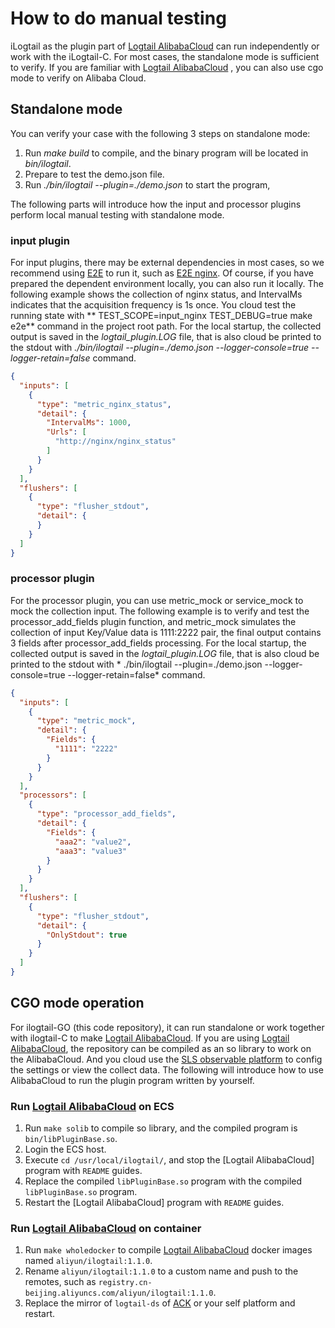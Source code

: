 # How to do manual testing

iLogtail as the plugin part of [Logtail AlibabaCloud](https://help.aliyun.com/document_detail/28979.html) can run
independently or work with the iLogtail-C. For most cases, the standalone mode is sufficient to verify. If you are
familiar with [Logtail AlibabaCloud](https://help.aliyun.com/document_detail/28979.html)
, you can also use cgo mode to verify on Alibaba Cloud.

## Standalone mode

You can verify your case with the following 3 steps on standalone mode:

1. Run *make build* to compile, and the binary program will be located in *bin/ilogtail*.
2. Prepare to test the demo.json file.
3. Run *./bin/ilogtail --plugin=./demo.json* to start the program,

The following parts will introduce how the input and processor plugins perform local manual testing with standalone
mode.

### input plugin

For input plugins, there may be external dependencies in most cases, so we recommend
using [E2E](../../../test/README.md)
to run it, such as [E2E nginx](../../../test/case/behavior/input_nginx). Of course, if you have prepared the dependent
environment locally, you can also run it locally. The following example shows the collection of nginx status, and
IntervalMs indicates that the acquisition frequency is 1s once. You cloud test the running state with **
TEST_SCOPE=input_nginx TEST_DEBUG=true make e2e** command in the project root path. For the local startup, the collected
output is saved in the *logtail_plugin.LOG* file, that is also cloud be printed to the stdout with *./bin/ilogtail
--plugin=./demo.json --logger-console=true --logger-retain=false* command.

```json
{
  "inputs": [
    {
      "type": "metric_nginx_status",
      "detail": {
        "IntervalMs": 1000,
        "Urls": [
          "http://nginx/nginx_status"
        ]
      }
    }
  ],
  "flushers": [
    {
      "type": "flusher_stdout",
      "detail": {
      }
    }
  ]
}
```

### processor plugin

For the processor plugin, you can use metric_mock or service_mock to mock the collection input. The following example is
to verify and test the processor_add_fields plugin function, and metric_mock simulates the collection of input Key/Value
data is 1111:2222 pair, the final output contains 3 fields after processor_add_fields processing. For the local startup,
the collected output is saved in the *logtail_plugin.LOG* file, that is also cloud be printed to the stdout with *
./bin/ilogtail --plugin=./demo.json --logger-console=true --logger-retain=false* command.

```json
{
  "inputs": [
    {
      "type": "metric_mock",
      "detail": {
        "Fields": {
          "1111": "2222"
        }
      }
    }
  ],
  "processors": [
    {
      "type": "processor_add_fields",
      "detail": {
        "Fields": {
          "aaa2": "value2",
          "aaa3": "value3"
        }
      }
    }
  ],
  "flushers": [
    {
      "type": "flusher_stdout",
      "detail": {
        "OnlyStdout": true
      }
    }
  ]
}

```

## CGO mode operation

For ilogtail-GO (this code repository), it can run standalone or work together with ilogtail-C to
make [Logtail AlibabaCloud](https://help.aliyun.com/document_detail/28979.html). If you are
using [Logtail AlibabaCloud](https://help.aliyun.com/document_detail/28979.html), the repository can be compiled as an
so library to work on the AlibabaCloud. And you cloud use
the [SLS observable platform](https://www.aliyun.com/product/sls) to
config the settings or view the collect data. The following will introduce how to use AlibabaCloud to run the plugin
program written by yourself.

### Run [Logtail AlibabaCloud](https://help.aliyun.com/document_detail/28979.html) on ECS

1. Run `make solib` to compile so library, and the compiled program is `bin/libPluginBase.so`.
2. Login the ECS host.
3. Execute `cd /usr/local/ilogtail/`, and stop the [Logtail AlibabaCloud] program with `README` guides.
4. Replace the compiled `libPluginBase.so` program with the compiled `libPluginBase.so` program.
5. Restart the [Logtail AlibabaCloud] program with `README` guides.

### Run [Logtail AlibabaCloud](https://help.aliyun.com/document_detail/28979.html) on container

1. Run `make wholedocker` to compile [Logtail AlibabaCloud](https://help.aliyun.com/document_detail/28979.html) docker
   images named `aliyun/ilogtail:1.1.0`.
2. Rename `aliyun/ilogtail:1.1.0` to a custom name and push to the remotes, such
   as `registry.cn-beijing.aliyuncs.com/aliyun/ilogtail:1.1.0`.
3. Replace the mirror of `logtail-ds` of [ACK](https://www.aliyun.com/product/list/alibabacloudnative) or your self
   platform and restart.

